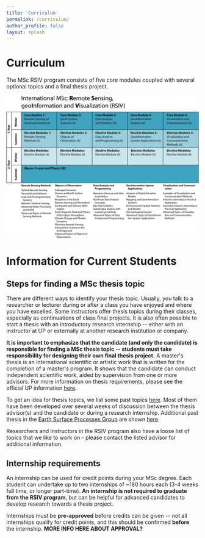```yaml
---
title: 'Curriculum'
permalink: /curriculum/
author_profile: false
layout: splash
---
```

# Curriculum

The MSc RSIV program consists of five core modules coupled with several optional topics and a final thesis project.

<p align="center">
<img src="https://github.com/UP-RS-ESP/msc-rsiv/raw/gh-pages/assets/images/MSc_RSIV_concept_vs10.jpg" width="1025" />
</p>

# Information for Current Students

## Steps for finding a MSc thesis topic

There are different ways to identify your thesis topic. Usually, you talk to a researcher or lecturer during or after a class you have enjoyed and where you have excelled. Some instructors offer thesis topics during their classes, especially as continuations of class final projects. It is also often possible to start a thesis with an introductory research internship -- either with an instructor at UP or externally at another research institution or company.

**It is important to emphasize that the candidate (and only the candidate) is responsible for finding a MSc thesis topic -- students must take responsibility for designing their own final thesis project.** A master's thesis is an international scientific or artistic work that is written for the completion of a master's program. It shows that the candidate can conduct independent scientific work, aided by supervision from one or more advisors. For more information on thesis requirements, please see the official UP information [here](https://www.uni-potsdam.de/en/studium/studying/organizing-your-exams/final-thesis).

To get an idea for thesis topics, we list some past topics [here](https://up-rs-esp.github.io/msc-rsiv/msctheses/). Most of them have been developed over several weeks of discussion between the thesis advisor(s) and the candidate or during a research internship. Additional past thesis in the [Earth Surface Processes Group](https://up-rs-esp.github.io/) are shown [here](https://up-rs-esp.github.io/theses/).

Researchers and instructors in the RSIV program also have a loose list of topics that we like to work on - please contact the listed advisor for additional information.

## Internship requirements

An internship can be used for credit points during your MSc degree. Each student can undertake up to two internships of ~180 hours each (3-4 weeks full time, or longer part-time). **An internship is not required to graduate from the RSIV program**, but can be helpful for advanced candidates to develop research towards a thesis project. 

Internships must be **pre-approved** before credits can be given -- not all internships qualify for credit points, and this should be confirmed **before** the internship. **MORE INFO HERE ABOUT APPROVAL?**

